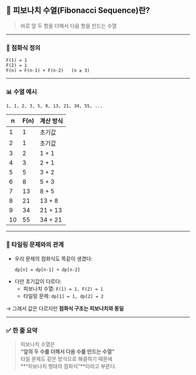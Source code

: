 ## 🧠 피보나치 수열(Fibonacci Sequence)란?

> 바로 앞 두 항을 더해서 다음 항을 만드는 수열

---

### 📐 점화식 정의

```
F(1) = 1
F(2) = 1
F(n) = F(n-1) + F(n-2)   (n ≥ 3)
```

---

### 📊 수열 예시

```
1, 1, 2, 3, 5, 8, 13, 21, 34, 55, ...
```

| n   | F(n) | 계산 방식 |
| --- | ---- | --------- |
| 1   | 1    | 초기값    |
| 2   | 1    | 초기값    |
| 3   | 2    | 1 + 1     |
| 4   | 3    | 2 + 1     |
| 5   | 5    | 3 + 2     |
| 6   | 8    | 5 + 3     |
| 7   | 13   | 8 + 5     |
| 8   | 21   | 13 + 8    |
| 9   | 34   | 21 + 13   |
| 10  | 55   | 34 + 21   |

---

### 🎯 타일링 문제와의 관계

- 우리 문제의 점화식도 똑같이 생겼다:
  ```
  dp[n] = dp[n-1] + dp[n-2]
  ```
- 다만 초기값이 다르다:
  - 피보나치 수열: `F(1) = 1, F(2) = 1`
  - 타일링 문제: `dp[1] = 1, dp[2] = 2`

→ 그래서 값은 다르지만 **점화식 구조는 피보나치와 동일**

---

### ✅ 한 줄 요약

> 피보나치 수열은  
> **“앞의 두 수를 더해서 다음 수를 만드는 수열”**  
> 타일 문제도 같은 방식으로 해결하기 때문에  
> **“피보나치 형태의 점화식”**이라고 부른다.
